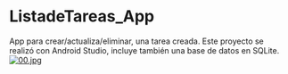 # ListadeTareas_App
App para crear/actualiza/eliminar, una tarea creada. Este proyecto se realizó con Android Studio, incluye también una base de datos en SQLite.
[![00.jpg](https://i.postimg.cc/W4mGxWWt/00.jpg)](https://postimg.cc/8F5f6HVV)
